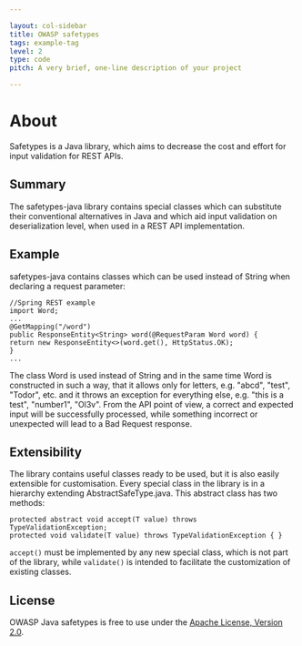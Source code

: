 ```yaml
---

layout: col-sidebar
title: OWASP safetypes
tags: example-tag
level: 2
type: code
pitch: A very brief, one-line description of your project

---
```


# About
Safetypes is a Java library, which aims to decrease the cost and effort for
input validation for REST APIs.

## Summary
The safetypes-java library contains special classes which
can substitute their conventional alternatives in Java and
which aid input validation on deserialization level,
when used in a REST API implementation.

## Example
safetypes-java contains classes which can be used instead of
String when declaring a request parameter:

```
//Spring REST example
import Word;
...
@GetMapping("/word")
public ResponseEntity<String> word(@RequestParam Word word) {
return new ResponseEntity<>(word.get(), HttpStatus.OK);
}
...
```
The class Word is used instead of String and in the same time
Word is constructed in such a way, that it allows only for
letters, e.g. "abcd", "test", "Todor", etc. and it throws
an exception for everything else, e.g. "this is a test",
"number1", "Ol3v". From the API point of view, a correct and
expected input will be successfully processed, while something
incorrect or unexpected will lead to a Bad Request response.

## Extensibility
The library contains useful classes ready to be used, but it is also easily extensible for customisation.
Every special class in the library is in a hierarchy extending AbstractSafeType.java. This abstract class has
two methods:

```
protected abstract void accept(T value) throws TypeValidationException;
protected void validate(T value) throws TypeValidationException { }
```

`accept()` must be implemented by any new special class, which is not part of the library, while
`validate()` is intended to facilitate the customization of existing classes.

## License
OWASP Java safetypes is free to use under the [Apache License, Version 2.0](https://www.apache.org/licenses/LICENSE-2.0).